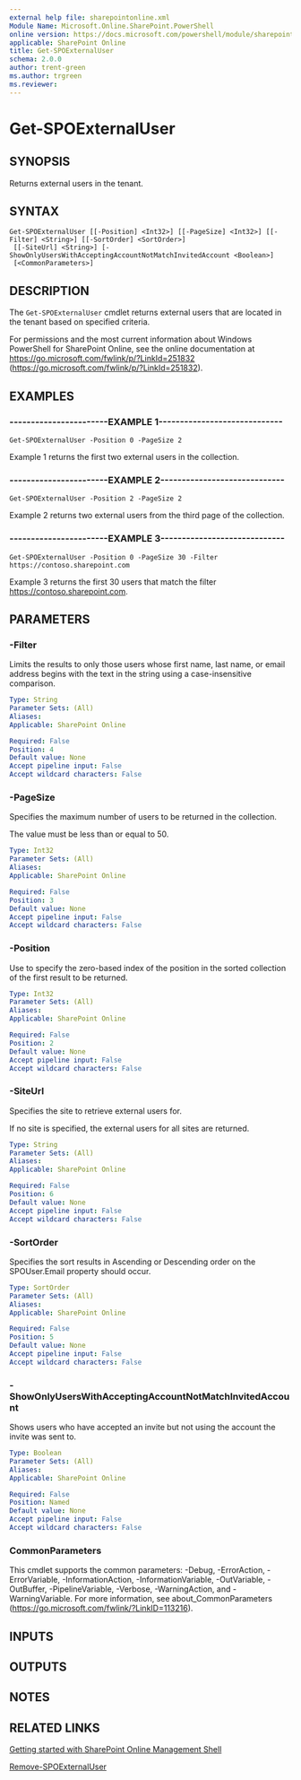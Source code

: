```yaml
---
external help file: sharepointonline.xml
Module Name: Microsoft.Online.SharePoint.PowerShell
online version: https://docs.microsoft.com/powershell/module/sharepoint-online/get-spoexternaluser
applicable: SharePoint Online
title: Get-SPOExternalUser
schema: 2.0.0
author: trent-green
ms.author: trgreen
ms.reviewer:
---
```


# Get-SPOExternalUser

## SYNOPSIS
Returns external users in the tenant.


## SYNTAX

```
Get-SPOExternalUser [[-Position] <Int32>] [[-PageSize] <Int32>] [[-Filter] <String>] [[-SortOrder] <SortOrder>]
 [[-SiteUrl] <String>] [-ShowOnlyUsersWithAcceptingAccountNotMatchInvitedAccount <Boolean>]
 [<CommonParameters>]
```

## DESCRIPTION
The `Get-SPOExternalUser` cmdlet returns external users that are located in the tenant based on specified criteria.

For permissions and the most current information about Windows PowerShell for SharePoint Online, see the online documentation at https://go.microsoft.com/fwlink/p/?LinkId=251832 (https://go.microsoft.com/fwlink/p/?LinkId=251832).


## EXAMPLES

### -----------------------EXAMPLE 1-----------------------------
```
Get-SPOExternalUser -Position 0 -PageSize 2
```
Example 1 returns the first two external users in the collection.


### -----------------------EXAMPLE 2-----------------------------
```
Get-SPOExternalUser -Position 2 -PageSize 2
```
Example 2 returns two external users from the third page of the collection.


### -----------------------EXAMPLE 3-----------------------------
```
Get-SPOExternalUser -Position 0 -PageSize 30 -Filter https://contoso.sharepoint.com
```
Example 3 returns the first 30 users that match the filter https://contoso.sharepoint.com.

## PARAMETERS

### -Filter
Limits the results to only those users whose first name, last name, or email address begins with the text in the string using a case-insensitive comparison.


```yaml
Type: String
Parameter Sets: (All)
Aliases:
Applicable: SharePoint Online

Required: False
Position: 4
Default value: None
Accept pipeline input: False
Accept wildcard characters: False
```

### -PageSize
Specifies the maximum number of users to be returned in the collection.

The value must be less than or equal to 50.


```yaml
Type: Int32
Parameter Sets: (All)
Aliases:
Applicable: SharePoint Online

Required: False
Position: 3
Default value: None
Accept pipeline input: False
Accept wildcard characters: False
```

### -Position
Use to specify the zero-based index of the position in the sorted collection of the first result to be returned.


```yaml
Type: Int32
Parameter Sets: (All)
Aliases:
Applicable: SharePoint Online

Required: False
Position: 2
Default value: None
Accept pipeline input: False
Accept wildcard characters: False
```

### -SiteUrl
Specifies the site to retrieve external users for.

If no site is specified, the external users for all sites are returned.


```yaml
Type: String
Parameter Sets: (All)
Aliases:
Applicable: SharePoint Online

Required: False
Position: 6
Default value: None
Accept pipeline input: False
Accept wildcard characters: False
```

### -SortOrder
Specifies the sort results in Ascending or Descending order on the SPOUser.Email property should occur.


```yaml
Type: SortOrder
Parameter Sets: (All)
Aliases:
Applicable: SharePoint Online

Required: False
Position: 5
Default value: None
Accept pipeline input: False
Accept wildcard characters: False
```

### -ShowOnlyUsersWithAcceptingAccountNotMatchInvitedAccount
Shows users who have accepted an invite but not using the account the invite was sent to.


```yaml
Type: Boolean
Parameter Sets: (All)
Aliases:
Applicable: SharePoint Online

Required: False
Position: Named
Default value: None
Accept pipeline input: False
Accept wildcard characters: False
```

### CommonParameters
This cmdlet supports the common parameters: -Debug, -ErrorAction, -ErrorVariable, -InformationAction, -InformationVariable, -OutVariable, -OutBuffer, -PipelineVariable, -Verbose, -WarningAction, and -WarningVariable. For more information, see about_CommonParameters (https://go.microsoft.com/fwlink/?LinkID=113216).

## INPUTS

## OUTPUTS

## NOTES

## RELATED LINKS

[Getting started with SharePoint Online Management Shell](https://docs.microsoft.com/powershell/sharepoint/sharepoint-online/connect-sharepoint-online?view=sharepoint-ps)

[Remove-SPOExternalUser](Remove-SPOExternalUser.md)
